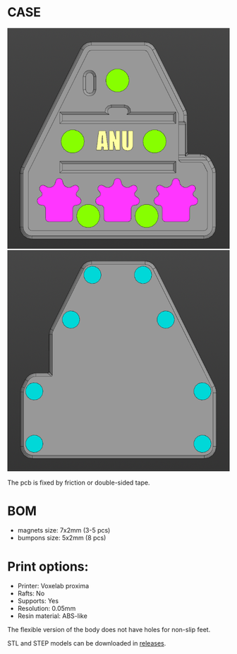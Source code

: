 # CASE
 
![front](../pics/render_case_front.png)
![back](../pics/render_case_back.png)

The pcb is fixed by friction or double-sided tape.

# BOM
* magnets size: 7x2mm (3-5 pcs)
* bumpons size: 5x2mm (8 pcs)


# Print options:
* Printer: Voxelab proxima
* Rafts: No
* Supports: Yes
* Resolution: 0.05mm
* Resin material: ABS-like

The flexible version of the body does not have holes for non-slip feet.

STL and STEP models can be downloaded in [releases](https://github.com/aroum/anu/releases).